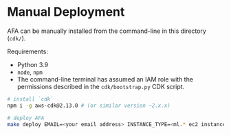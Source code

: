 # Manual Deployment

AFA can be manually installed from the command-line in this directory (`cdk/`).

Requirements:
- Python 3.9
- `node`, `npm`
- The command-line terminal has assumed an IAM role with the permissions
  described in the `cdk/bootstrap.py` CDK script.

```bash
# install `cdk`
npm i -g aws-cdk@2.13.0 # (or similar version ~2.x.x)

# deploy AFA
make deploy EMAIL=<your email address> INSTANCE_TYPE=<ml.* ec2 instance type>
```